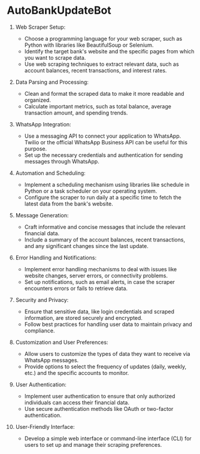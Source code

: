 # AutoBankUpdateBot

1. Web Scraper Setup:

   - Choose a programming language for your web scraper, such as Python with libraries like BeautifulSoup or Selenium.
   - Identify the target bank's website and the specific pages from which you want to scrape data.
   - Use web scraping techniques to extract relevant data, such as account balances, recent transactions, and interest rates.

2. Data Parsing and Processing:

   - Clean and format the scraped data to make it more readable and organized.
   - Calculate important metrics, such as total balance, average transaction amount, and spending trends.

3. WhatsApp Integration:

   - Use a messaging API to connect your application to WhatsApp. Twilio or the official WhatsApp Business API can be useful for this purpose.
   - Set up the necessary credentials and authentication for sending messages through WhatsApp.

4. Automation and Scheduling:

   - Implement a scheduling mechanism using libraries like schedule in Python or a task scheduler on your operating system.
   - Configure the scraper to run daily at a specific time to fetch the latest data from the bank's website.

5. Message Generation:

   - Craft informative and concise messages that include the relevant financial data.
   - Include a summary of the account balances, recent transactions, and any significant changes since the last update.

6. Error Handling and Notifications:

   - Implement error handling mechanisms to deal with issues like website changes, server errors, or connectivity problems.
   - Set up notifications, such as email alerts, in case the scraper encounters errors or fails to retrieve data.

7. Security and Privacy:

   - Ensure that sensitive data, like login credentials and scraped information, are stored securely and encrypted.
   - Follow best practices for handling user data to maintain privacy and compliance.

8. Customization and User Preferences:

   - Allow users to customize the types of data they want to receive via WhatsApp messages.
   - Provide options to select the frequency of updates (daily, weekly, etc.) and the specific accounts to monitor.

9. User Authentication:

   - Implement user authentication to ensure that only authorized individuals can access their financial data.
   - Use secure authentication methods like OAuth or two-factor authentication.

10. User-Friendly Interface:
    - Develop a simple web interface or command-line interface (CLI) for users to set up and manage their scraping preferences.
